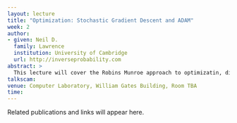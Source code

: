 ```yaml
---
layout: lecture
title: "Optimization: Stochastic Gradient Descent and ADAM"
week: 2
author:
- given: Neil D.
  family: Lawrence
  institution: University of Cambridge
  url: http://inverseprobability.com
abstract: >
  This lecture will cover the Robins Munroe approach to optimizatin, differing it from classical approaches and highlighting its advantages for big data. 
talkscam:
venue: Computer Laboratory, William Gates Building, Room TBA
time:
---
```


Related publications and links will appear here.
